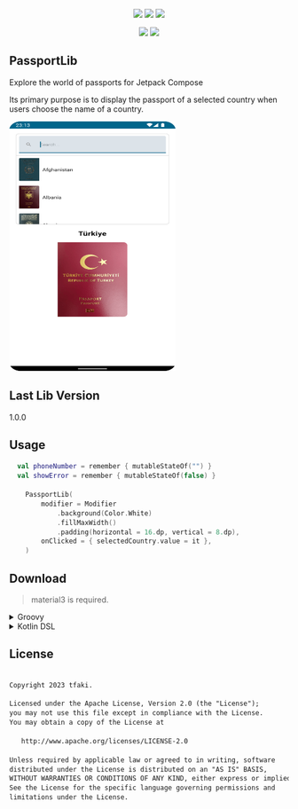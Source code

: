 <p align="center">
  <img src="https://img.shields.io/badge/kotlin-%230095D5.svg?style=for-the-badge&logo=kotlin&logoColor=white">
  <img src="https://img.shields.io/badge/Android-3DDC84?style=for-the-badge&logo=android&logoColor=white">
  <img src="https://img.shields.io/badge/Android%20Studio-3DDC84.svg?style=for-the-badge&logo=android-studio&logoColor=white">
</p>

<p align="center">
  <img src="https://jitpack.io/v/tfaki/CountryCP.svg">
  <img src="https://img.shields.io/badge/License-Apache_2.0-blue.svg">
</p>

## PassportLib
Explore the world of passports for Jetpack Compose

Its primary purpose is to display the passport of a selected country when users choose the name of a country.

<p align="start">
 <img src="assets/passportlib.png" width="300" height="450"/>
</p>

## Last Lib Version

1.0.0

## Usage
```kotlin
  val phoneNumber = remember { mutableStateOf("") }
  val showError = remember { mutableStateOf(false) }

    PassportLib(
        modifier = Modifier
            .background(Color.White)
            .fillMaxWidth()
            .padding(horizontal = 16.dp, vertical = 8.dp),
        onClicked = { selectedCountry.value = it },
    )

```

## Download
> material3 is required.
<details>
  <summary>Groovy</summary>

  ## settings.gradle
  ```gradle
  maven { url 'https://jitpack.io' }
  ```
  ## build.gradle
  ```gradle
  implementation 'androidx.compose.material3:material3:1.1.0'
  implementation 'com.github.ridvanozcan:PassportLib:<latest-version>'
  ```
</details>

<details>
  <summary>Kotlin DSL</summary>

  ## settings.gradle
  ```gradle
  maven(url = "https://jitpack.io")
  ```
  ## build.gradle
  ```gradle
  implementation("androidx.compose.material3:material3:1.1.0")
  implementation("com.github.ridvan:PassportLib:<latest-version>")
  ```
</details>

<div align="start"> <h2 align="start">License</h1> </div>
 
``` xml

Copyright 2023 tfaki.

Licensed under the Apache License, Version 2.0 (the "License");
you may not use this file except in compliance with the License.
You may obtain a copy of the License at

   http://www.apache.org/licenses/LICENSE-2.0

Unless required by applicable law or agreed to in writing, software
distributed under the License is distributed on an "AS IS" BASIS,
WITHOUT WARRANTIES OR CONDITIONS OF ANY KIND, either express or implied.
See the License for the specific language governing permissions and
limitations under the License.
